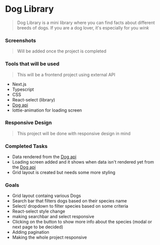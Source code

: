# Dog Library

> Dog Library is a mini library where you can find facts about different breeds of dogs.
> If you are a dog lover, it's especially for you *wink*

### Screenshots
> Will be added once the project is completed

### Tools that will be used
> This will be a frontend project using external API
- Next.js
- Typescript
- CSS
- React-select (library)
- [Dog api](https://thedogapi.com/)
- lottie-animation for loading screen

### Responsive Design
> This project will be done with responsive design in mind

### Completed Tasks
- Data rendered from the [Dog api](https://thedogapi.com/)
- Loading screen added and it shows when data isn't rendered yet from the [Dog api](https://thedogapi.com/)
- Grid layout is created but needs some more styling

### Goals
- Grid layout containg various Dogs
- Search bar that filters dogs based on their species name
- Select/ dropdown to filter species based on some criteria
- React-select style change
- making searchbar and select responsive
- Clicking on the button to show more info about the species (modal or next page to be decided)
- Adding pagination
- Making the whole project responsive
